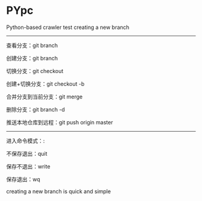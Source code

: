 # PYpc
Python-based crawler test
creating a new branch

--------------------------------------------
查看分支：git branch

创建分支：git branch <name>

切换分支：git checkout <name>

创建+切换分支：git checkout -b <name>

合并分支到当前分支：git merge <neme>

删除分支：git branch -d <name>

推送本地仓库到远程：git push origin master

--------------------------------------------


进入命令模式：:

不保存退出：quit

保存不退出：write

保存退出：wq

creating a new branch is quick and simple
